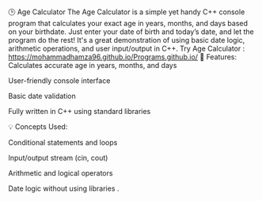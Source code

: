 🕒 Age Calculator
The Age Calculator is a simple yet handy C++ console program that calculates your exact age in years, months, and days based on your birthdate. Just enter your date of birth and today’s date, and let the program do the rest! It's a great demonstration of using basic date logic, arithmetic operations, and user input/output in C++.
 Try Age Calculator :     https://mohammadhamza96.github.io/Programs.github.io/
🎯 Features:
Calculates accurate age in years, months, and days

User-friendly console interface

Basic date validation

Fully written in C++ using standard libraries

💡 Concepts Used:

Conditional statements and loops

Input/output stream (cin, cout)

Arithmetic and logical operators

Date logic without using libraries .
